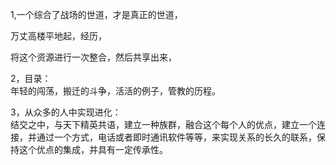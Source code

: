 1,一个综合了战场的世道，才是真正的世道，

万丈高楼平地起，经历，

将这个资源进行一次整合，然后共享出来，  

2，目录：   
年轻的闯荡，搬迁的斗争，活活的例子，管教的历程。

3，从众多的人中实现进化：   
结交之中，与天下精英共语，建立一种族群，融合这个每个人的优点，建立一个连接，并通过一个方式，电话或者即时通讯软件等等，来实现关系的长久的联系，保持这个优点的集成，并具有一定传承性。 



